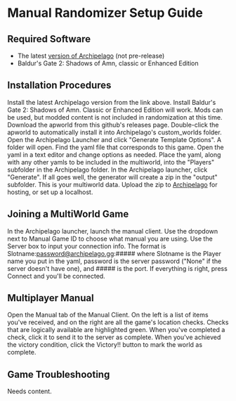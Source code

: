 # Manual Randomizer Setup Guide

## Required Software

- The latest [version of Archipelago](https://github.com/ArchipelagoMW/Archipelago/releases) (not pre-release)
- Baldur's Gate 2: Shadows of Amn, classic or Enhanced Edition

## Installation Procedures

Install the latest Archipelago version from the link above. 
Install Baldur's Gate 2: Shadows of Amn. Classic or Enhanced Edition will work. Mods can be used, but modded content is not included in randomization at this time.
Download the apworld from this github's releases page.
Double-click the apworld to automatically install it into Archipelago's custom_worlds folder.
Open the Archipelago Launcher and click "Generate Template Options". A folder will open. Find the yaml file that corresponds to this game.
Open the yaml in a text editor and change options as needed.
Place the yaml, along with any other yamls to be included in the multiworld, into the "Players" subfolder in the Archipelago folder.
In the Archipelago launcher, click "Generate". If all goes well, the generator will create a zip in the "output" subfolder. This is your multiworld data.
Upload the zip to [Archipelago](archipelago.gg) for hosting, or set up a localhost.

## Joining a MultiWorld Game

In the Archipelago launcher, launch the manual client.
Use the dropdown next to Manual Game ID to choose what manual you are using.
Use the Server box to input your connection info. The format is Slotname:password@archipelago.gg:#####
where Slotname is the Player name you put in the yaml, password is the server password ("None" if the server doesn't have one), and ##### is the port. 
If everything is right, press Connect and you'll be connected.

## Multiplayer Manual

Open the Manual tab of the Manual Client. On the left is a list of items you've received, and on the right are all the game's location checks.
Checks that are logically available are highlighted green.
When you've completed a check, click it to send it to the server as complete.
When you've achieved the victory condition, click the Victory!! button to mark the world as complete.

## Game Troubleshooting

Needs content.